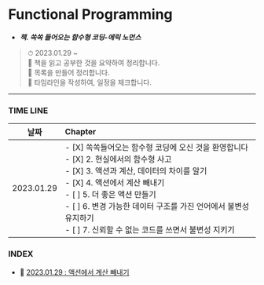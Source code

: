 # Functional Programming

- **_책. 쏙쏙 들어오는 함수형 코딩-에릭 노먼스_**

> ⏱ 2023.01.29 ~<br />
> 📝 책을 읽고 공부한 것을 요약하여 정리합니다.<br />
> 📝 목록을 만들어 정리합니다.<br />
> 📝 타임라인을 작성하여, 일정을 체크합니다.<br />

---

### TIME LINE

|    날짜    | Chapter                                                                                                                                                                                                                                                                                                                                                    |
| :--------: | :--------------------------------------------------------------------------------------------------------------------------------------------------------------------------------------------------------------------------------------------------------------------------------------------------------------------------------------------------------- |
| 2023.01.29 | - [X] 쏙쏙들어오는 함수형 코딩에 오신 것을 환영합니다 <br /> - [X] 2. 현실에서의 함수형 사고 <br /> - [X] 3. 액션과 계산, 데이터의 차이를 알기 <br /> - [X] 4. 액션에서 계산 빼내기 <br /> - [ ] 5. 더 좋은 액션 만들기 <br /> - [ ] 6. 변경 가능한 데이터 구조를 가진 언어에서 불변성 유지하기 <br /> - [ ] 7. 신뢰할 수 없는 코드를 쓰면서 불변성 지키기 |

### INDEX

- 📌 [2023.01.29 : 액션에서 계산 빼내기](https://github.com/YooJinRa/til/tree/main/FunctionalProgramming/20230129.md)
